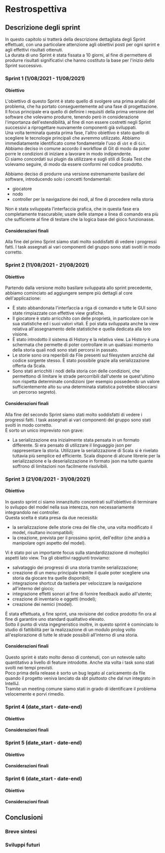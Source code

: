# Restrospettiva
<!-- NOTA: (descrizione finale dettagliata dell'andamento dello sviluppo, del backlog, delle iterazioni; commenti finali) -->
## Descrizione degli sprint
In questo capitolo si tratterà della descrizione dettagliata degli Sprint effettuati, con una particolare attenzione agli obiettivi posti per ogni sprint e agli effettivi risultati ottenuti.  
La durata di uno Sprint è stata fissata a 10 giorni, al fine di permettere di produrre risultati significativi che hanno costituto la base per l'inizio dello Sprint successivo.

### Sprint 1 (1/08/2021 - 11/08/2021)
#### Obiettivo
L'obiettivo di questo Sprint è stato quello di svolgere una prima analisi del problema, che ha portato conseguentemente ad una fase di progettazione.  
Il focus principale era quello di definire i requisiti della prima versione del software che volevamo produrre, tenendo però in considerazione l'importanza dell'estendibilità, al fine di non essere costretti negli Sprint successivi a riprogettare nuovamente componenti già sviluppati.  
Una volta terminata questa prima fase, l'altro obiettivo è stato quello di scegliere le tecnologie principali che avremmo utilizzato. Abbiamo immediatamente identificato come fondamentale l'uso di ``sbt`` e di ``Git``. Abbiamo deciso in comune accordo il workflow di Git di modo da poter porre le condizioni di iniziare a lavorare in modo indipendente.  
Ci siamo concordati sui plugin da utilizzare e sugli stili di Scala Test che volevamo seguire, di modo da essere conformi nel codice prodotto.  

Abbiamo deciso di produrre una versione estremamente basilare del software, introducendo solo i concetti fondamentali:
- giocatore
- nodo
- controller per la navigazione dei nodi, al fine di procedere nella storia

Non è stata sviluppata l'interfaccia grafica, che in questa fase era completamente trascurabile; usare delle stampe a linea di comando era più che sufficiente al fine di testare che la logica base del gioco funzionasse.
#### Considerazioni finali
Alla fine del primo Sprint siamo stati molto soddisfatti di vedere i progressi fatti. I task assegnati ai vari componenti del gruppo sono stati svolti in modo corretto.

### Sprint 2 (11/08/2021 - 21/08/2021)
#### Obiettivo
Partendo dalla versione molto basilare sviluppata allo sprint precedente, abbiamo cominciato ad aggiungere sempre più dettagli al core dell'applicazione:
- È stato abbandonata l'interfaccia a riga di comando e tutte le GUI sono state rimpiazzate con effettive view grafiche.
- Il giocatore è stato arricchito con delle proprietà, in particolare con le sua statistiche ed i suoi valori vitali. È poi stata sviluppata anche la view relativa all'assegnamento delle statistiche e quella dedicata alla loro visione.
- È stato introdotto il sistema di History e la relativa view. La History è una schermata che permette di poter controllare in un qualsiasi momento della storia quali nodi sono stati percorsi in passato.
- Le storie sono ora reperibili da File presenti sul filesystem anzichè dal codice sorgente stesso. È stato possibile grazie alla serializzazione offerta da Scala.
- Sono stati arricchiti i nodi della storia con delle condizioni, che permettono di limitare le strade percorribili dall'utente se quest'ultimo non rispetta determinate condizioni (per esempio possedendo un valore sufficientemente alto su una determinata statistica potrebbe sbloccarsi un percorso segreto).

#### Considerazioni finali
Alla fine del secondo Sprint siamo stati molto soddisfatti di vedere i progressi fatti.
I task assegnati ai vari componenti del gruppo sono stati svolti in modo corretto.  
È sorto un unico imprevisto non grave:
- La serializzazione era inizialmente stata pensata in un formato differente. Si era pensato di utilizzare il linguaggio json per rappresentare la storia. Utilizzare la serializzazione di Scala si è rivelato tuttavia più semplice ed efficiente. Scala dispone di alcune librerie per la serializzazione e la deserializzazione in formato json ma tutte quante soffrono di limitazioni non facilmente risolvibili.

### Sprint 3 (21/08/2021 - 31/08/2021)
#### Obiettivo
In questo sprint ci siamo innanzitutto concentrati sull'obiettivo di terminare lo sviluppo del model nella sua interezza, non necessariamente integrandolo nei controller.  
Questa scelta è stata presa da due necessità:  
- la serializzazione delle storie crea dei file che, una volta modificato il model, risultano incompatibili;
- la creazione, prevista per il prossimo sprint, dell'editor (che andrà a manipolare ogni aspetto del model).

Vi è stato poi un importante focus sulla standardizzazione di molteplici aspetti lato view.
Tra gli obiettivi raggiunti troviamo:
- salvataggio dei progressi di una storia tramite serializzazione;
- creazione di un menu principale tramite il quale poter scegliere una storia da giocare tra quelle disponibili;
- integrazione shortcut da tastiera per velocizzare la navigazione all'interno del gioco;
- integrazione effetti sonori al fine di fornire feedback audio all'utente;
- creazione di inventario e oggetti (model);
- creazione dei nemici (model).

È stata effettuata, a fine sprint, una revisione del codice prodotto fin ora al fine di garantire uno standard qualitativo elevato.  
Sotto il punto di vista ingegneristico inoltre, in questo sprint è cominciato lo studio di fattibilità per la realizzazione di un modulo prolog volto all'esplorazione di tutte le strade possibili all'interno di una storia.

#### Considerazioni finali
Questo sprint è stato molto denso di contenuti, con un notevole salto quantitativo a livello di feature introdotte. Anche sta volta i task sono stati svolti nei tempi previsti.  
Poco prima della release è sorto un bug legato al caricamento da file quando il progetto veniva lanciato da sbt piuttosto che dal run integrato in IntelliJ.  
Tramite un meeting comune siamo stati in grado di identificare il problema velocemente e porvi rimedio.
### Sprint 4 (date_start - date-end)
#### Obiettivo
#### Considerazioni finali
### Sprint 5 (date_start - date-end)
#### Obiettivo
#### Considerazioni finali
### Sprint 6 (date_start - date-end)
#### Obiettivo
#### Considerazioni finali

## Conclusioni
### Breve sintesi

### Sviluppi futuri
